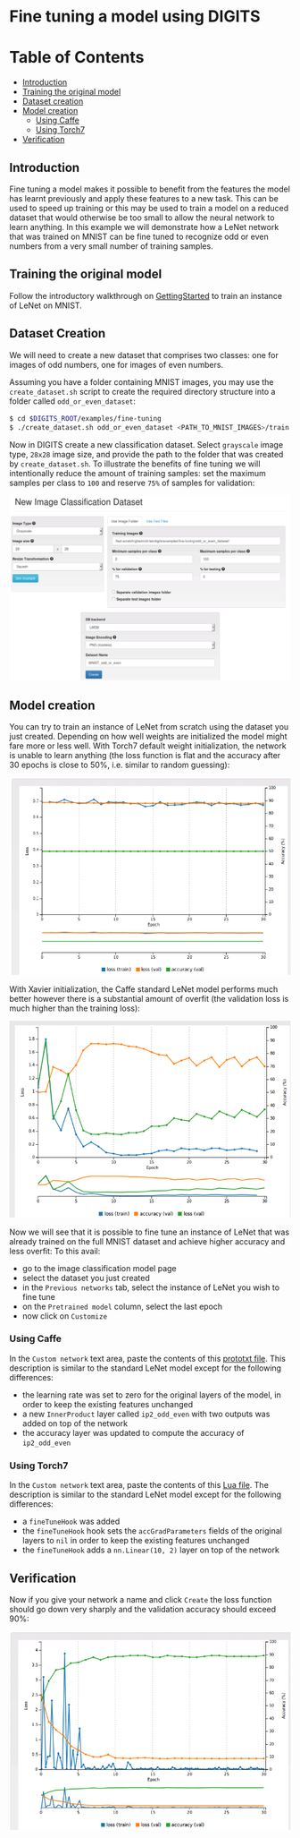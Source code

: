 # Fine tuning a model using DIGITS

Table of Contents
=================
* [Introduction](#introduction)
* [Training the original model](#training-the-original-model)
* [Dataset creation](#dataset-creation)
* [Model creation](#model-creation)
    * [Using Caffe](#using-caffe)
    * [Using Torch7](#using-torch7)
* [Verification](#verification)

## Introduction

Fine tuning a model makes it possible to benefit from the features the model has learnt previously and apply these features to a new task.
This can be used to speed up training or this may be used to train a model on a reduced dataset that would otherwise be too small to allow the neural network to learn anything.
In this example we will demonstrate how a LeNet network that was trained on MNIST can be fine tuned to recognize odd or even numbers from a very small number of training samples.

## Training the original model

Follow the introductory walkthrough on [GettingStarted](../../docs/GettingStarted.md) to train an instance of LeNet on MNIST.

## Dataset Creation

We will need to create a new dataset that comprises two classes: one for images of odd numbers, one for images of even numbers.

Assuming you have a folder containing MNIST images, you may use the `create_dataset.sh` script to create the required directory structure into a folder called `odd_or_even_dataset`:
```sh
$ cd $DIGITS_ROOT/examples/fine-tuning
$ ./create_dataset.sh odd_or_even_dataset <PATH_TO_MNIST_IMAGES>/train
```

Now in DIGITS create a new classification dataset. Select `grayscale` image type, `28x28` image size, and provide the path to the folder that was created by `create_dataset.sh`.
To illustrate the benefits of fine tuning we will intentionally reduce the amount of training samples: set the maximum samples per class to `100` and reserve `75%` of samples for validation:

![Create Dataset](create-dataset.png)

## Model creation

You can try to train an instance of LeNet from scratch using the dataset you just created. Depending on how well weights are initialized the model might fare
more or less well. With Torch7 default weight initialization, the network is unable to learn anything (the loss function is flat and the accuracy after 30 epochs is close to 50%, i.e. similar to random guessing):

![Loss Function From scratch](loss-function-from-scratch.png)

With Xavier initialization, the Caffe standard LeNet model performs much better however there is a substantial amount of overfit (the validation loss is much higher than the training loss):

![Loss Function From Scratch - Caffe](lenet-from-scratch-caffe.png)

Now we will see that it is possible to fine tune an instance of LeNet that was already trained on the full MNIST dataset and achieve higher accuracy and less overfit:
To this avail:
- go to the image classification model page
- select the dataset you just created
- in the `Previous networks` tab, select the instance of LeNet you wish to fine tune
- on the `Pretrained model` column, select the last epoch
- now click on `Customize`

### Using Caffe

In the `Custom network` text area, paste the contents of this [prototxt file](lenet-fine-tune.prototxt).
This description is similar to the standard LeNet model except for the following differences:
- the learning rate was set to zero for the original layers of the model, in order to keep the existing features unchanged
- a new `InnerProduct` layer called `ip2_odd_even` with two outputs was added on top of the network
- the accuracy layer was updated to compute the accuracy of `ip2_odd_even`

### Using Torch7

In the `Custom network` text area, paste the contents of this [Lua file](lenet-fine-tune.lua).
The description is similar to the standard LeNet model except for the following differences:
- a `fineTuneHook` was added
- the `fineTuneHook` hook sets the `accGradParameters` fields of the original layers to `nil` in order to keep the existing features unchanged
- the `fineTuneHook` adds a `nn.Linear(10, 2)` layer on top of the network

## Verification

Now if you give your network a name and click `Create` the loss function should go down very sharply and the validation accuracy should exceed 90%:

![Finetuned loss](loss-finetuned.png)

